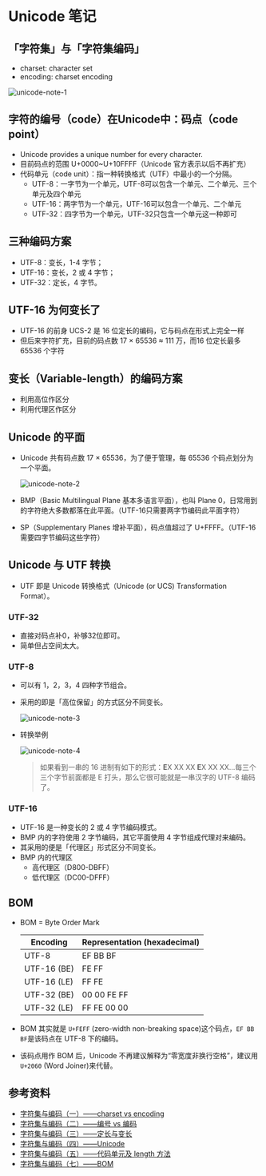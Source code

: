 # Unicode 笔记

## 「字符集」与「字符集编码」

* charset: character set
* encoding: charset encoding

![unicode-note-1](./resources/unicode-note-1.png)

## 字符的编号（code）在Unicode中：码点（code point）

* Unicode provides a unique number for every character.
* 目前码点的范围 U+0000~U+10FFFF（Unicode 官方表示以后不再扩充）
* 代码单元（code unit）：指一种转换格式（UTF）中最小的一个分隔。
  * UTF-8：一字节为一个单元，UTF-8可以包含一个单元、二个单元、三个单元及四个单元
  * UTF-16：两字节为一个单元，UTF-16可以包含一个单元、二个单元
  * UTF-32：四字节为一个单元，UTF-32只包含一个单元这一种即可

## 三种编码方案

* UTF-8：变长，1-4 字节；
* UTF-16：变长，2 或 4 字节；
* UTF-32：定长，4 字节。

## UTF-16 为何变长了

* UTF-16 的前身 UCS-2 是 16 位定长的编码，它与码点在形式上完全一样
* 但后来字符扩充，目前的码点数 17 × 65536 ≈ 111 万，而16 位定长最多 65536 个字符

## 变长（Variable-length）的编码方案

* 利用高位作区分
* 利用代理区作区分

## Unicode 的平面

* Unicode 共有码点数 17 × 65536，为了便于管理，每 65536 个码点划分为一个平面。

  ![unicode-note-2](./resources/unicode-note-2.png)

* BMP（Basic Multilingual Plane 基本多语言平面），也叫 Plane 0，日常用到的字符绝大多数都落在此平面。（UTF-16只需要两字节编码此平面字符）
* SP（Supplementary Planes 增补平面），码点值超过了 U+FFFF。（UTF-16需要四字节编码这些字符）


## Unicode 与 UTF 转换

* UTF 即是 Unicode 转换格式（Unicode (or UCS) Transformation Format）。

### UTF-32

* 直接对码点补0，补够32位即可。
* 简单但占空间太大。

### UTF-8

* 可以有 1，2，3，4 四种字节组合。
* 采用的即是「高位保留」的方式区分不同变长。

  ![unicode-note-3](./resources/unicode-note-3.png)

* 转换举例

  ![unicode-note-4](./resources/unicode-note-4.png)

  > 如果看到一串的 16 进制有如下的形式：**E**X XX XX **E**X XX XX…每三个三个字节前面都是 E 打头，那么它很可能就是一串汉字的 UTF-8 编码了。

### UTF-16

* UTF-16 是一种变长的 2 或 4 字节编码模式。
* BMP 内的字符使用 2 字节编码，其它平面使用 4 字节组成代理对来编码。
* 其采用的便是「代理区」形式区分不同变长。
* BMP 内的代理区
  * 高代理区（D800-DBFF）
  * 低代理区（DC00-DFFF）

## BOM

* BOM = Byte Order Mark

  |Encoding|Representation (hexadecimal)|
  |--------|----------------------------|
  |UTF-8|EF BB BF|
  |UTF-16 (BE)|FE FF|
  |UTF-16 (LE)|FF FE|
  |UTF-32 (BE)|00 00 FE FF|
  |UTF-32 (LE)|FF FE 00 00|

* BOM 其实就是 ```U+FEFF``` (zero-width non-breaking space)这个码点，```EF BB BF```是该码点在 UTF-8 下的编码。
* 该码点用作 BOM 后，Unicode 不再建议解释为“零宽度非换行空格”，建议用 ```U+2060``` (Word Joiner)来代替。

## 参考资料

* [字符集与编码（一）——charset vs encoding](https://xiaogd.net/%E5%AD%97%E7%AC%A6%E9%9B%86%E4%B8%8E%E7%BC%96%E7%A0%81%EF%BC%88%E4%B8%80%EF%BC%89-charset-vs-encoding/)
* [字符集与编码（二）——编号 vs 编码](https://xiaogd.net/%E5%AD%97%E7%AC%A6%E9%9B%86%E4%B8%8E%E7%BC%96%E7%A0%81%EF%BC%88%E4%BA%8C%EF%BC%89-%E7%BC%96%E5%8F%B7vs%E7%BC%96%E7%A0%81/)
* [字符集与编码（三）——定长与变长](https://xiaogd.net/%E5%AD%97%E7%AC%A6%E9%9B%86%E4%B8%8E%E7%BC%96%E7%A0%81%EF%BC%88%E4%B8%89%EF%BC%89-%E5%AE%9A%E9%95%BF%E4%B8%8E%E5%8F%98%E9%95%BF/)
* [字符集与编码（四）——Unicode](https://xiaogd.net/%E5%AD%97%E7%AC%A6%E9%9B%86%E4%B8%8E%E7%BC%96%E7%A0%81%EF%BC%88%E5%9B%9B%EF%BC%89-unicode/)
* [字符集与编码（五）——代码单元及 length 方法](https://xiaogd.net/%E5%AD%97%E7%AC%A6%E9%9B%86%E4%B8%8E%E7%BC%96%E7%A0%81%EF%BC%88%E4%BA%94%EF%BC%89-%E4%BB%A3%E7%A0%81%E5%8D%95%E5%85%83%E5%8F%8A-length-%E6%96%B9%E6%B3%95/)
* [字符集与编码（七）——BOM](https://xiaogd.net/%E5%AD%97%E7%AC%A6%E9%9B%86%E4%B8%8E%E7%BC%96%E7%A0%81%EF%BC%88%E4%B8%83%EF%BC%89-bom/)